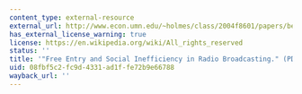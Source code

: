 ```yaml
---
content_type: external-resource
external_url: http://www.econ.umn.edu/~holmes/class/2004f8601/papers/berry_waldfogel_rand_1999.pdf
has_external_license_warning: true
license: https://en.wikipedia.org/wiki/All_rights_reserved
status: ''
title: '"Free Entry and Social Inefficiency in Radio Broadcasting." (PDF - 1.3MB)'
uid: 08fbf5c2-fc9d-4331-ad1f-fe72b9e66788
wayback_url: ''
---
```

